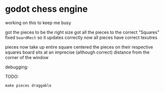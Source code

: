 # godot chess engine
 working on this to keep me busy

got the pieces to be the right size
got all the pieces to the correct "Squares"
fixed `boardRect` so it updates correctly now
all pieces have correct texutres

pieces now take up entire square
centered the pieces on their respective squares
board sits at an imprecise (although correct) distance from the corner of the window

debugging:  

TODO: 
    
    make pieces draggable
    
